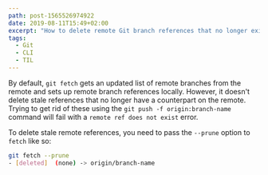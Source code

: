 ```yaml
---
path: post-1565526974922
date: 2019-08-11T15:49+02:00
excerpt: "How to delete remote Git branch references that no longer exist in the remote."
tags:
  - Git
  - CLI
  - TIL
---
```


By default, `git fetch` gets an updated list of remote branches from the remote and sets up remote branch references locally. However, it doesn't delete stale references that no longer have a counterpart on the remote. Trying to get rid of these using the `git push -f origin:branch-name` command will fail with a `remote ref does not exist` error.

To delete stale remote references, you need to pass the `--prune` option to `fetch` like so:

```sh
git fetch --prune
- [deleted]  (none) -> origin/branch-name
```
